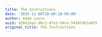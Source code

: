 ```yaml
---
title: The Instructions
date: '2015-11-08T18:00:10-05:00'
author: Adam Levin
uuid: d20d1ba2-d6c2-4fe1-94ce-5430fdb14055
original_title: The Instructions
---
```


